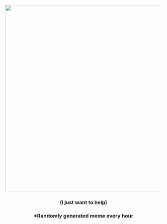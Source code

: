 <p align="center">
        <img src="https://i.redd.it/1up5oa9z3zz81.gif" width="600" height="600">
        </p>
        <h3 align="center">(I just want to help)</h3>
        <h3 align="center">*Randomly generated meme every hour</h3>
    